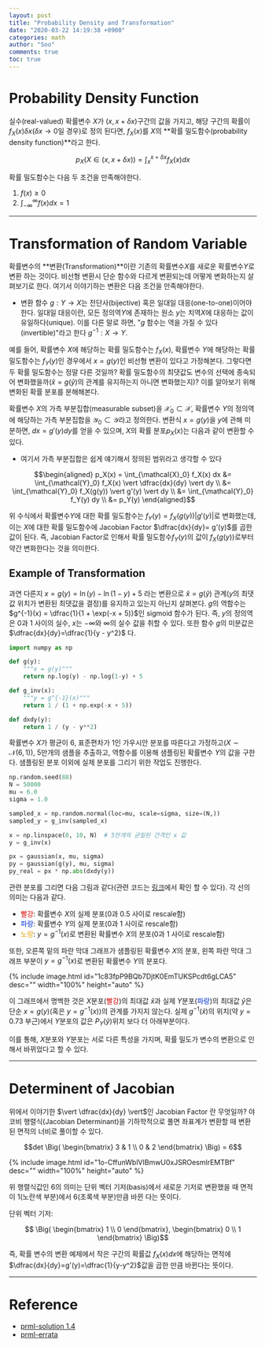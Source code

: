 ```yaml
---
layout: post
title: "Probability Density and Transformation"
date: "2020-03-22 14:19:38 +0900"
categories: math
author: "Soo"
comments: true
toc: true
---
```


# Probability Density Function

실수(real-valued) 확률변수 $X$가 $(x, x+ \delta x)$구간의 값을 가지고, 해당 구간의 확률이 $f_X(x)\delta x$($\delta x \rightarrow 0$일 경우)로 정의 된다면, $f_X(x)$를 $X$의 **확률 밀도함수(probability density function)**라고 한다.

$$p_X(X \in (x, x+\delta x)) = \int_{x}^{x+\delta x} f_X(x) dx$$

확률 밀도함수는 다음 두 조건을 만족해야한다.

1. $f(x) \geq 0$
2. $\int_{-\infty}^{\infty} f(x) dx = 1$

---

# Transformation of Random Variable

확률변수의 **변환(Transformation)**이란 기존의 확률변수$X$를 새로운 확률변수$Y$로 변환 하는 것이다. 비선형 변환시 단순 함수와 다르게 변환되는데 어떻게 변화하는지 살펴보기로 한다. 여기서 이야기하는 변환은 다음 조건을 만족해야한다.

* 변환 함수 $g: Y \rightarrow X$는 전단사(bijective) 혹은 일대일 대응(one-to-one)이어야 한다. 일대일 대응이란, 모든 정의역$Y$에 존재하는 원소 $y$는 치역$X$에 대응하는 값이 유일하다(unique). 이를 다른 말로 하면, "$g$ 함수는 역을 가질 수 있다(invertible)"라고 한다 $g^{-1}: X \rightarrow Y$.

예를 들어, 확률변수 $X$에 해당하는 확률 밀도함수는 $f_X(x)$, 확률변수 $Y$에 해당하는 확률 밀도함수는 $f_Y(y)$인 경우에서 $x=g(y)$인 비선형 변환이 있다고 가정해본다. 그렇다면 두 확률 밀도함수는 정말 다른 것일까? 확률 밀도함수의 최댓값도 변수의 선택에 종속되어 변화했을까($\hat{x}=g(\hat{y})$의 관계를 유지하는지 아니면 변화했는지)? 이를 알아보기 위해 변화된 확률 분포를 분해해본다.

확률변수 $X$의 가측 부분집합(measurable subset)을 $\mathcal{X}_0 \subset \mathcal{X}$, 확률변수 $Y$의 정의역에 해당하는 가측 부분집합을 $\mathcal{Y}_0 \subset \mathcal{Y}$라고 정의한다. 변환식 $x = g(y)$을 $y$에 관해 미분하면, $dx = g'(y)dy$를 얻을 수 있으며, $X$의 확률 분포$p_X(x)$는 다음과 같이 변환할 수 있다.

* 여기서 가측 부분집합은 쉽게 얘기해서 정의된 범위라고 생각할 수 있다

$$\begin{aligned}
p_X(x) = \int_{\mathcal{X}_0} f_X(x) dx &= \int_{\mathcal{Y}_0} f_X(x) \vert \dfrac{dx}{dy} \vert dy \\
&= \int_{\mathcal{Y}_0} f_X(g(y)) \vert g'(y) \vert dy \\
&= \int_{\mathcal{Y}_0} f_Y(y) dy \\
&= p_Y(y)
\end{aligned}$$

위 수식에서 확률변수$Y$에 대한 확률 밀도함수는 $f_Y(y) = f_X(g(y)) \vert g'(y) \vert$로 변화했는데, 이는 $X$에 대한 확률 밀도함수에 Jacobian Factor $\dfrac{dx}{dy}= g'(y)$를 곱한 값이 된다. 즉, Jacobian Factor로 인해서 확률 밀도함수$f_Y(y)$의 값이 $f_X(g(y))$로부터 약간 변화한다는 것을 의미한다. 

## Example of Transformation

과연 다른지 $x = g(y) = \ln(y) - \ln(1-y) + 5$ 라는 변환으로 $\hat{x}=g(\hat{y})$ 관계($y$의 최댓값 위치가 변환된 최댓값을 결정)를 유지하고 있는지 아닌지 살펴본다. $g$의 역함수는 $g^{-1}(x) = \dfrac{1}{1 + \exp(-x + 5)}$인 sigmoid 함수가 된다. 즉, $y$의 정의역은 0과 1 사이의 실수, $x$는 $-\infty$와 $\infty$의 실수 값을 취할 수 있다. 또한 함수 $g$의 미분값은 $\dfrac{dx}{dy}=\dfrac{1}{y - y^2}$ 다.

```python
import numpy as np

def g(y):
    """x = g(y)"""
    return np.log(y) - np.log(1-y) + 5

def g_inv(x):
    """y = g^{-1}(x)"""
    return 1 / (1 + np.exp(-x + 5))

def dxdy(y):
    return 1 / (y - y**2)
```

확률변수 $X$가 평균이 6, 표준편차가 1인 가우시안 분포를 따른다고 가정하고($X \sim \mathcal{N}(6, 1)$), 5만개의 샘플을 추출하고, 역함수를 이용해 샘플링된 확률변수 $Y$의 값을 구한다. 샘플링된 분포 이외에 실제 분포를 그리기 위한 작업도 진행한다. 

```python
np.random.seed(88)
N = 50000
mu = 6.0
sigma = 1.0

sampled_x = np.random.normal(loc=mu, scale=sigma, size=(N,))
sampled_y = g_inv(sampled_x)

x = np.linspace(0, 10, N)  # 5만개의 균일된 간격인 x 값
y = g_inv(x)

px = gaussian(x, mu, sigma)
py = gaussian(g(y), mu, sigma)
py_real = px * np.abs(dxdy(y))
```

관련 분포를 그리면 다음 그림과 같다(관련 코드는 [링크](https://gist.github.com/simonjisu/57c6e2b89b4c9457541809ec5b5f51c9)에서 확인 할 수 있다). 각 선의 의미는 다음과 같다.

* <span style="color:#d40000">빨강</span>: 확률변수 $X$의 실제 분포(0과 0.5 사이로 rescale함)
* <span style="color:#002ed4">파랑</span>: 확률변수 $Y$의 실제 분포(0과 1 사이로 rescale함)
* <span style="color:#e3a205">노랑</span>: $y=g^{-1}(x)$로 변환된 확률변수 $X$의 분포(0과 1 사이로 rescale함)

또한, 오른쪽 밑의 파란 막대 그래프가 샘플링된 확률변수 $X$의 분포, 왼쪽 파란 막대 그래프 부분이 $y=g^{-1}(x)$로 변환된 확률변수 $Y$의 분포다.

{% include image.html id="1c83fpP9BQb7DjtK0EmTUKSPcdt6gLCA5" desc="" width="100%" height="auto" %}

이 그래프에서 명백한 것은 $X$분포(<span style="color:#d40000">빨강</span>)의 최대값 $\hat{x}$과 실제 $Y$분포(<span style="color:#002ed4">파랑</span>)의 최대값 $\hat{y}$은 단순 $x=g(y)$(혹은 $y=g^{-1}(x)$)의 관계를 가지지 않는다. 실제 $g^{-1}(\hat{x})$의 위치(약 $y=0.73$ 부근)에서 $Y$분포의 값은 $P_Y(\hat{y})$위치 보다 더 아래부분이다.

이를 통해, $X$분포와 $Y$분포는 서로 다른 특성을 가지며, 확률 밀도가 변수의 변환으로 인해서 바뀌었다고 할 수 있다.

---

# Determinent of Jacobian

위에서 이야기한 $\vert \dfrac{dx}{dy} \vert$인 Jacobian Factor 란 무엇일까? 야코비 행렬식(Jacobian Determinant)을 기하학적으로 풀면 좌표계가 변환할 때 변환된 면적의 너비로 풀이할 수 있다. 

$$det \Big( \begin{bmatrix} 3 & 1 \\ 0 & 2 \end{bmatrix} \Big) = 6$$

{% include image.html id="1o-CffunWblVIBmwU0xJSROesmlrEMTBf" desc="" width="100%" height="auto" %}

위 행렬식값인 6의 의미는 단위 벡터 기저(basis)에서 새로운 기저로 변환했을 때 면적이 1(노란색 부분)에서 6(초록색 부분)만큼 바뀐 다는 뜻이다. 

단위 벡터 기저: 

$$ \Big( \begin{bmatrix} 1 \\ 0 \end{bmatrix}, \begin{bmatrix} 0 \\ 1 \end{bmatrix} \Big)$$

즉, 확률 변수의 변환 예제에서 작은 구간의 확률값 $f_X(x) dx$에 해당하는 면적에  $\dfrac{dx}{dy}=g'(y)=\dfrac{1}{y-y^2}$값을 곱한 만큼 바뀐다는 뜻이다. 

---

# Reference

* [prml-solution 1.4](https://www.microsoft.com/en-us/research/wp-content/uploads/2016/05/prml-web-sol-2009-09-08.pdf)
* [prml-errata](https://yousuketakada.github.io/prml_errata/prml_errata.pdf)